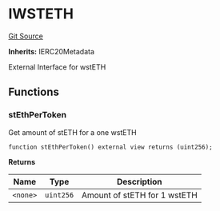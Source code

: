 # IWSTETH
[Git Source](https://github.com/larrythecucumber321/protocol/blob/77d337b8595ba96d069ded321419b36a61984170/contracts/plugins/assets/lido/IWSTETH.sol)

**Inherits:**
IERC20Metadata

External Interface for wstETH


## Functions
### stEthPerToken

Get amount of stETH for a one wstETH


```solidity
function stEthPerToken() external view returns (uint256);
```
**Returns**

|Name|Type|Description|
|----|----|-----------|
|`<none>`|`uint256`|Amount of stETH for 1 wstETH|



